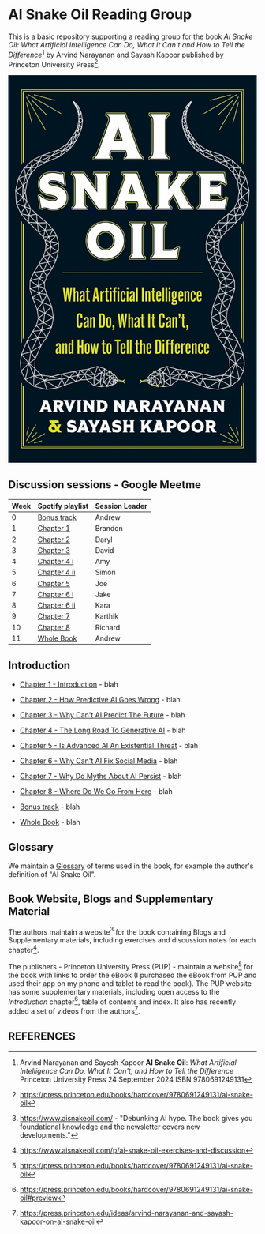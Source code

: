 # AI Snake Oil Reading Group

This is a basic repository supporting a reading group for the book _AI Snake Oil: What Artificial Intelligence Can Do, What It Can't and How to Tell the Difference_[^AISnakeOilBook] by Arvind Narayanan and Sayash Kapoor published by Princeton University Press[^PUP].

![AI Snake Oil Cover](images/AISnakeOilCover.jpg)

## Discussion sessions - Google Meetme

| Week  | Spotify playlist                                      | Session Leader |
|------ |-------------------------------------------------------|----------------|
| 0     | [Bonus track](BonusTrack)                             | Andrew         |
| 1     | [Chapter 1](Chapter1-Introduction)                    | Brandon        |
| 2     | [Chapter 2](Chapter2-HowPredictiveAIGoesWrong)        | Daryl          |
| 3     | [Chapter 3](Chapter3-WhyCantAIPredictTheFuture)       | David          |
| 4     | [Chapter 4 i](Chapter4-TheLongRoadToGenerativeAI)     | Amy            |
| 5     | [Chapter 4 ii](Chapter4-TheLongRoadToGenerativeAI)    | Simon          |
| 6     | [Chapter 5](Chapter5-IsAdvancedAIAnExistentialThreat) | Joe            |
| 7     | [Chapter 6 i](Chapter6-WhyCantAIFixSocialMedia)       | Jake           |
| 8     | [Chapter 6 ii](Chapter6-WhyCantAIFixSocialMedia)      | Kara           |
| 9     | [Chapter 7](Chapter7-WhyDoMythsAboutAIPersist)        | Karthik        |
| 10    | [Chapter 8](Chapter8-WhereDoWeGoFromHere)             | Richard        |
| 11    | [Whole Book](WholeBook)                               | Andrew         |

## Introduction 

- [Chapter 1 - Introduction](Chapter1-Introduction) - blah
- [Chapter 2 - How Predictive AI Goes Wrong](Chapter2-HowPredictiveAIGoesWrong) - blah
- [Chapter 3 - Why Can't AI Predict The Future](Chapter3-WhyCantAIPredictTheFuture) - blah
- [Chapter 4 - The Long Road To Generative AI](Chapter4-TheLongRoadToGenerativeAI) - blah
- [Chapter 5 - Is Advanced AI An Existential Threat](Chapter5-IsAdvancedAIAnExistentialThreat) - blah
- [Chapter 6 - Why Can't AI Fix Social Media](Chapter6-WhyCantAIFixSocialMedia) - blah
- [Chapter 7 - Why Do Myths About AI Persist](Chapter7-WhyDoMythsAboutAIPersist) - blah
- [Chapter 8 - Where Do We Go From Here](Chapter8-WhereDoWeGoFromHere) - blah

- [Bonus track](BonusTrack) - blah

- [Whole Book](WholeBook) - blah

## Glossary

We maintain a [Glossary](Glossary) of terms used in the book, for example the author's definition of "AI Snake Oil".

## Book Website, Blogs and Supplementary Material

The authors maintain a website[^AISnakeOilWebSite] for the book containing Blogs and Supplementary materials, including exercises and discussion notes for each chapter[^AISnakeOilExercises].

The publishers - Princeton University Press (PUP) - maintain a website[^PUP] for the book with links to order the eBook (I purchased the eBook from PUP and used their app on my phone and tablet to read the book). The PUP website has some supplementary materials, including open access to the _Introduction_ chapter[^AISnakeOilIntroduction], table of contents and index. It also has recently added a set of videos from the authors[^AISnakeOilVideos]. 

## REFERENCES

[^AISnakeOilBook]:
    Arvind Narayanan and Sayesh Kapoor **AI Snake Oil**: _What Artificial Intelligence Can Do, What It Can't, and How to Tell the Difference_ Princeton University Press 24 September 2024 ISBN 9780691249131
	
[^PUP]:       
    https://press.princeton.edu/books/hardcover/9780691249131/ai-snake-oil

[^AISnakeOilWebSite]:
    https://www.aisnakeoil.com/ - "Debunking AI hype. The book gives you foundational knowledge and the newsletter covers new developments."

[^AISnakeOilExercises]:	
	https://www.aisnakeoil.com/p/ai-snake-oil-exercises-and-discussion
	
[^AISnakeOilIntroduction]:	
	https://press.princeton.edu/books/hardcover/9780691249131/ai-snake-oil#preview
	
[^AISnakeOilVideos]:	
	https://press.princeton.edu/ideas/arvind-narayanan-and-sayash-kapoor-on-ai-snake-oil
	
 
